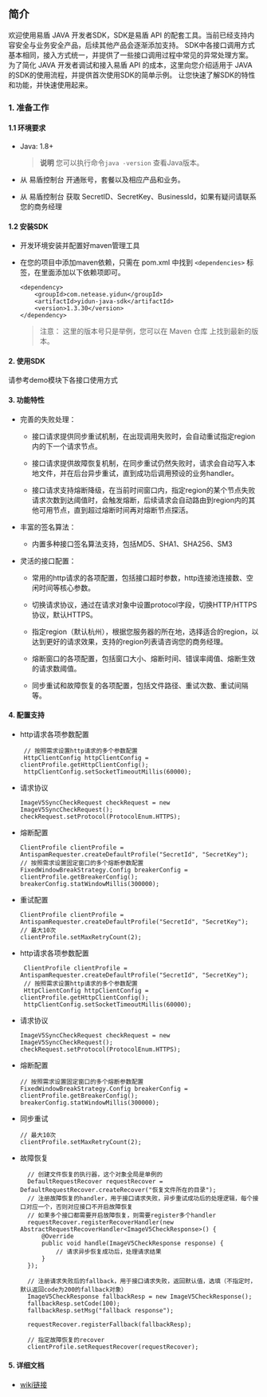 ## 简介

欢迎使用易盾 JAVA 开发者SDK，SDK是易盾 API 的配套工具。当前已经支持内容安全与业务安全产品，后续其他产品会逐渐添加支持。
SDK中各接口调用方式基本相同，接入方式统一，并提供了一些接口调用过程中常见的异常处理方案。
为了简化 JAVA 开发者调试和接入易盾 API 的成本，这里向您介绍适用于 JAVA 的SDK的使用流程，并提供首次使用SDK的简单示例。
让您快速了解SDK的特性和功能，并快速使用起来。

### 1. 准备工作

#### 1.1 环境要求

* Java: 1.8+

  > **说明** 您可以执行命令`java -version` 查看Java版本。
  >
* 从 易盾控制台 开通账号，套餐以及相应产品和业务。
* 从 易盾控制台 获取 SecretID、SecretKey、BusinessId，如果有疑问请联系您的商务经理

#### 1.2 安装SDK

* 开发环境安装并配置好maven管理工具
* 在您的项目中添加maven依赖，只需在 pom.xml 中找到 `<dependencies>` 标签，在里面添加以下依赖项即可。

  ```
  <dependency>
      <groupId>com.netease.yidun</groupId>
      <artifactId>yidun-java-sdk</artifactId>
      <version>1.3.30</version>
  </dependency>
  ```

  > 注意： 这里的版本号只是举例，您可以在 Maven 仓库 上找到最新的版本。
  >

#### 2. 使用SDK

请参考demo模块下各接口使用方式

#### 3. 功能特性

- 完善的失败处理：

  - 接口请求提供同步重试机制，在出现调用失败时，会自动重试指定region内的下一个请求节点。

  - 接口请求提供故障恢复机制，在同步重试仍然失败时，请求会自动写入本地文件，并在后台异步重试，直到成功后调用预设的业务handler。

  - 接口请求支持熔断降级，在当前时间窗口内，指定region的某个节点失败请求次数到达阈值时，会触发熔断，后续请求会自动路由到region内的其他可用节点，直到超过熔断时间再对熔断节点探活。
- 丰富的签名算法：

  - 内置多种接口签名算法支持，包括MD5、SHA1、SHA256、SM3
- 灵活的接口配置：

  - 常用的http请求的各项配置，包括接口超时参数，http连接池连接数、空闲时间等核心参数。

  - 切换请求协议，通过在请求对象中设置protocol字段，切换HTTP/HTTPS协议，默认HTTPS。

  - 指定region（默认杭州），根据您服务器的所在地，选择适合的region，以达到更好的请求效果，支持的region列表请咨询您的商务经理。

  - 熔断窗口的各项配置，包括窗口大小、熔断时间、错误率阈值、熔断生效的请求数阈值。

  - 同步重试和故障恢复的各项配置，包括文件路径、重试次数、重试间隔等。

#### 4. 配置支持

* http请求各项参数配置

  ```
   // 按照需求设置http请求的多个参数配置
   HttpClientConfig httpClientConfig = clientProfile.getHttpClientConfig();
   httpClientConfig.setSocketTimeoutMillis(60000);
  ```
* 请求协议
  ```
  ImageV5SyncCheckRequest checkRequest = new ImageV5SyncCheckRequest();
  checkRequest.setProtocol(ProtocolEnum.HTTPS);
  ```
* 熔断配置

  ```
  ClientProfile clientProfile = AntispamRequester.createDefaultProfile("SecretId", "SecretKey");
  // 按照需求设置固定窗口的多个熔断参数配置
  FixedWindowBreakStrategy.Config breakerConfig = clientProfile.getBreakerConfig();
  breakerConfig.statWindowMillis(300000);
  ```
* 重试配置

  ```
  ClientProfile clientProfile = AntispamRequester.createDefaultProfile("SecretId", "SecretKey");
  // 最大10次
  clientProfile.setMaxRetryCount(2);
  ```
* http请求各项参数配置

  ```
   ClientProfile clientProfile = AntispamRequester.createDefaultProfile("SecretId", "SecretKey");
   // 按照需求设置http请求的多个参数配置
   HttpClientConfig httpClientConfig = clientProfile.getHttpClientConfig();
   httpClientConfig.setSocketTimeoutMillis(60000);
  ```
* 请求协议

  ```
  ImageV5SyncCheckRequest checkRequest = new ImageV5SyncCheckRequest();
  checkRequest.setProtocol(ProtocolEnum.HTTPS);
  ```
* 熔断配置

  ```
  // 按照需求设置固定窗口的多个熔断参数配置
  FixedWindowBreakStrategy.Config breakerConfig = clientProfile.getBreakerConfig();
  breakerConfig.statWindowMillis(300000);
  ```
* 同步重试

  ```
  // 最大10次
  clientProfile.setMaxRetryCount(2);
  ```
* 故障恢复

  ```
    // 创建文件恢复的执行器，这个对象全局是单例的
    DefaultRequestRecover requestRecover = DefaultRequestRecover.createRecover("恢复文件所在的目录");
    // 注册故障恢复的handler，用于接口请求失败，异步重试成功后的处理逻辑，每个接口对应一个，否则对应接口不开启故障恢复
    // 如果多个接口都需要开启故障恢复，则需要register多个handler
    requestRecover.registerRecoverHandler(new AbstractRequestRecoverHandler<ImageV5CheckResponse>() {
        @Override
        public void handle(ImageV5CheckResponse response) {
            // 请求异步恢复成功后，处理请求结果
        }
    });

    // 注册请求失败后的fallback，用于接口请求失败，返回默认值，选填（不指定时，默认返回code为200的fallback对象）
    ImageV5CheckResponse fallbackResp = new ImageV5CheckResponse();
    fallbackResp.setCode(100);
    fallbackResp.setMsg("fallback response");

    requestRecover.registerFallback(fallbackResp);

    // 指定故障恢复的recover
    clientProfile.setRequestRecover(requestRecover);
  ```

#### 5. 详细文档
- [wiki链接](https://github.com/yidun/yidun-java-sdk/wiki)
